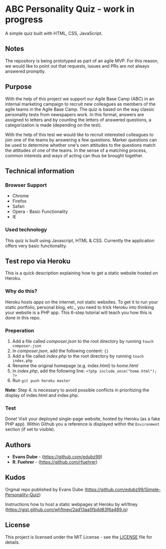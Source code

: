 # ABC Personality Quiz - work in progress

A simple quiz built with HTML, CSS, JavaScript.

## Notes

The repository is being prototyped as part of an agile MVP. For this reason, we would like to point out that requests, issues and PRs are not always answered promptly.

## Purpose

With the help of this project we support our Agile Base Camp (ABC) in an internal marketing campaign to recruit new colleagues as members of the agile teams in the Agile Base Camp. The quiz is based on the way classic personality tests from newspapers work. In this format, answers are assigned to letters and by counting the letters of answered questions, a categorization is made (depending on the test).

With the help of this test we would like to recruit interested colleagues to join one of the teams by answering a few questions. Marker questions can be used to determine whether one's own attitudes to the questions match the attitudes of one of the teams. In the sense of a matching process, common interests and ways of acting can thus be brought together.

## Technical information

### Browser Support

* Chrome
* Firefox
* Safari
* Opera - Basic Functionality
* IE

### Used technology

This quiz is built using Javascript, HTML & CSS. Currently the application offers very basic functionality.

## Test repo via Heroku

This is a quick description explaining how to get a static website hosted on Heroku.

### Why do this?

Heroku hosts *apps* on the internet, not static websites. To get it to run your static portfolio, personal blog, etc., you need to trick Heroku into thinking your website is a PHP app. This 6-step tutorial will teach you how this is done in this repo.

### Preperation

1. Add a file called *composer.json* to the root directory by running `touch composer.json`
2. In *composer.json*, add the following content: `{}`
3. Add a file called *index.php* to the root directory by running `touch index.php`
4. Rename the original homepage (e.g. index.html) to *home.html*
5. In *index.php*, add the following line: `<?php include_once("home.html"); ?>`
6. Run `git push heroku master`

**Note:** Step 4. is necessary to avoid possible conflicts in prioritizing the display of index.html and index.php.

### Test
Done! Visit your deployed single-page website, hosted by Heroku (as a fake PHP app). Within Github you a reference is displayed within the `Environment` section (if set to visible).

## Authors

* **Evans Dube** - (https://github.com/edubz99)
* **R. Fuehrer** - (https://github.com/rfuehrer)

## Kudos

Orginal repo published by Evans Dube (https://github.com/edubz99/Simple-Personality-Quiz)

Instructions how to host a static webpages at Heroku by 
wh1tney (https://gist.github.com/wh1tney/2ad13aa5fbdd83f6a489.js)

## License

This project is licensed under the MIT License - see the [LICENSE](LICENSE) file for details.
